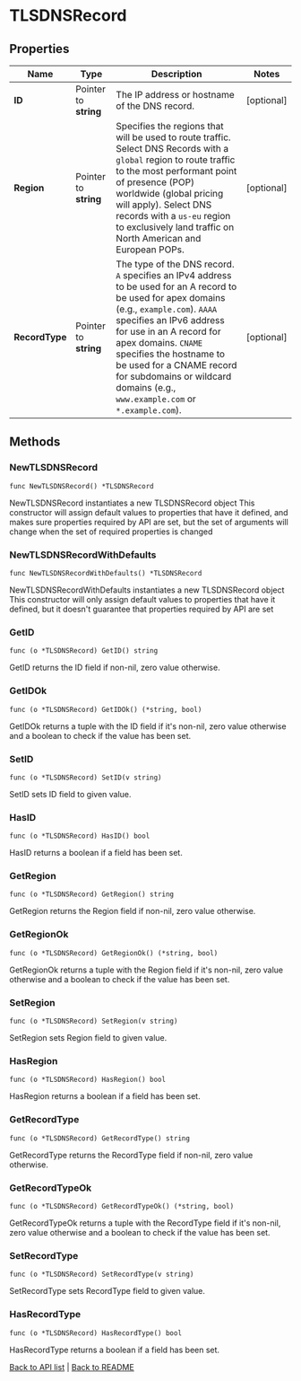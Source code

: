 # TLSDNSRecord

## Properties

Name | Type | Description | Notes
------------ | ------------- | ------------- | -------------
**ID** | Pointer to **string** | The IP address or hostname of the DNS record. | [optional] 
**Region** | Pointer to **string** | Specifies the regions that will be used to route traffic. Select DNS Records with a `global` region to route traffic to the most performant point of presence (POP) worldwide (global pricing will apply). Select DNS records with a `us-eu` region to exclusively land traffic on North American and European POPs. | [optional] 
**RecordType** | Pointer to **string** | The type of the DNS record. `A` specifies an IPv4 address to be used for an A record to be used for apex domains (e.g., `example.com`). `AAAA` specifies an IPv6 address for use in an A record for apex domains. `CNAME` specifies the hostname to be used for a CNAME record for subdomains or wildcard domains (e.g., `www.example.com` or `*.example.com`). | [optional] 

## Methods

### NewTLSDNSRecord

`func NewTLSDNSRecord() *TLSDNSRecord`

NewTLSDNSRecord instantiates a new TLSDNSRecord object
This constructor will assign default values to properties that have it defined,
and makes sure properties required by API are set, but the set of arguments
will change when the set of required properties is changed

### NewTLSDNSRecordWithDefaults

`func NewTLSDNSRecordWithDefaults() *TLSDNSRecord`

NewTLSDNSRecordWithDefaults instantiates a new TLSDNSRecord object
This constructor will only assign default values to properties that have it defined,
but it doesn't guarantee that properties required by API are set

### GetID

`func (o *TLSDNSRecord) GetID() string`

GetID returns the ID field if non-nil, zero value otherwise.

### GetIDOk

`func (o *TLSDNSRecord) GetIDOk() (*string, bool)`

GetIDOk returns a tuple with the ID field if it's non-nil, zero value otherwise
and a boolean to check if the value has been set.

### SetID

`func (o *TLSDNSRecord) SetID(v string)`

SetID sets ID field to given value.

### HasID

`func (o *TLSDNSRecord) HasID() bool`

HasID returns a boolean if a field has been set.

### GetRegion

`func (o *TLSDNSRecord) GetRegion() string`

GetRegion returns the Region field if non-nil, zero value otherwise.

### GetRegionOk

`func (o *TLSDNSRecord) GetRegionOk() (*string, bool)`

GetRegionOk returns a tuple with the Region field if it's non-nil, zero value otherwise
and a boolean to check if the value has been set.

### SetRegion

`func (o *TLSDNSRecord) SetRegion(v string)`

SetRegion sets Region field to given value.

### HasRegion

`func (o *TLSDNSRecord) HasRegion() bool`

HasRegion returns a boolean if a field has been set.

### GetRecordType

`func (o *TLSDNSRecord) GetRecordType() string`

GetRecordType returns the RecordType field if non-nil, zero value otherwise.

### GetRecordTypeOk

`func (o *TLSDNSRecord) GetRecordTypeOk() (*string, bool)`

GetRecordTypeOk returns a tuple with the RecordType field if it's non-nil, zero value otherwise
and a boolean to check if the value has been set.

### SetRecordType

`func (o *TLSDNSRecord) SetRecordType(v string)`

SetRecordType sets RecordType field to given value.

### HasRecordType

`func (o *TLSDNSRecord) HasRecordType() bool`

HasRecordType returns a boolean if a field has been set.


[Back to API list](../README.md#documentation-for-api-endpoints) | [Back to README](../README.md)
